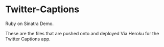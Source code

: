 Twitter-Captions
================

Ruby on Sinatra Demo.

These are the files that are pushed onto and deployed Via Heroku for the Twitter Captions app.